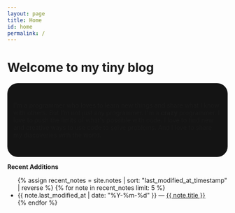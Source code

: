 ```yaml
---
layout: page
title: Home
id: home
permalink: /
---
```


# Welcome to my tiny blog

<p style="padding: 3em 1em; background: #141414; border-radius: 24px;">
I'm a programmer who loves to learn new things and share what I know with others. But I'm not just any programmer. I'm a  <span style="font-weight: bold">crazy</span> programmer. I love to push the limits of what's possible with code. I love to find new and creative ways to use code to solve problems. And I love to share my discoveries with the world.
</p>

<strong>Recent Additions</strong>

<ul>
  {% assign recent_notes = site.notes | sort: "last_modified_at_timestamp" | reverse %}
  {% for note in recent_notes limit: 5 %}
    <li>
      {{ note.last_modified_at | date: "%Y-%m-%d" }} — <a class="internal-link" href="{{ note.url }}">{{ note.title }}</a>
    </li>
  {% endfor %}
</ul>

<style>
  .wrapper {
    max-width: 46em;
  }
</style>
